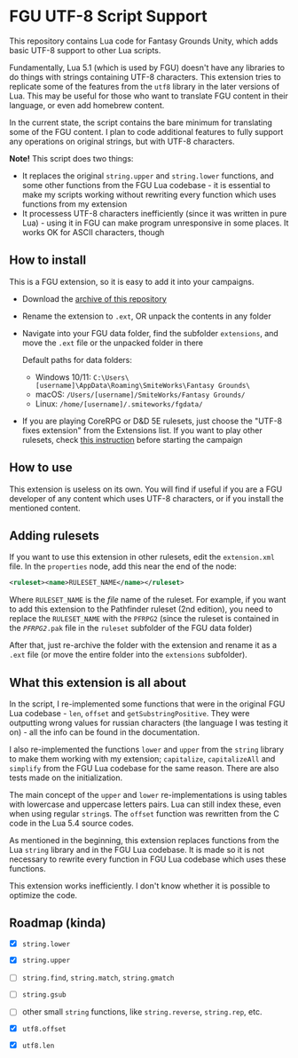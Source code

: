 # FGU UTF-8 Script Support

This repository contains Lua code for Fantasy Grounds Unity, which adds basic UTF-8 support to other Lua scripts.

Fundamentally, Lua 5.1 (which is used by FGU) doesn't have any libraries to do things with strings containing UTF-8 characters. This extension tries to replicate some of the features from the `utf8` library in the later versions of Lua. This may be useful for those who want to translate FGU content in their language, or even add homebrew content.

In the current state, the script contains the bare minimum for translating some of the FGU content. I plan to code additional features to fully support any operations on original strings, but with UTF-8 characters.

**Note!** This script does two things:

* It replaces the original `string.upper` and `string.lower` functions, and some other functions from the FGU Lua codebase - it is essential to make my scripts working without rewriting every function which uses functions from my extension
* It processess UTF-8 characters inefficiently (since it was written in pure Lua) - using it in FGU can make program unresponsive in some places. It works OK for ASCII characters, though

## How to install

This is a FGU extension, so it is easy to add it into your campaigns.

* Download the [archive of this repository](https://github.com/ClickerOfThings/FGU-UTF8-ScriptSupport/archive/refs/heads/main.zip)
* Rename the extension to `.ext`, OR unpack the contents in any folder
* Navigate into your FGU data folder, find the subfolder `extensions`, and move the `.ext` file or the unpacked folder in there

  Default paths for data folders:

  * Windows 10/11: `C:\Users\[username]\AppData\Roaming\SmiteWorks\Fantasy Grounds\`
  * macOS: `/Users/[username]/SmiteWorks/Fantasy Grounds/`
  * Linux: `/home/[username]/.smiteworks/fgdata/`
* If you are playing CoreRPG or D&D 5E rulesets, just choose the "UTF-8 fixes extension" from the Extensions list. If you want to play other rulesets, check [this instruction](#adding-rulesets) before starting the campaign

## How to use

This extension is useless on its own. You will find if useful if you are a FGU developer of any content which uses UTF-8 characters, or if you install the mentioned content.

## Adding rulesets

If you want to use this extension in other rulesets, edit the `extension.xml` file. In the `properties` node, add this near the end of the node:

```xml
<ruleset><name>RULESET_NAME</name></ruleset>
```

Where `RULESET_NAME` is the _file_ name of the ruleset. For example, if you want to add this extension to the Pathfinder ruleset (2nd edition), you need to replace the `RULESET_NAME` with the `PFRPG2` (since the ruleset is contained in the *`PFRPG2`*`.pak` file in the `ruleset` subfolder of the FGU data folder)

After that, just re-archive the folder with the extension and rename it as a `.ext` file (or move the entire folder into the `extensions` subfolder).

## What this extension is all about

In the script, I re-implemented some functions that were in the original FGU Lua codebase - `len`, `offset` and `getSubstringPositive`. They were outputting wrong values for russian characters (the language I was testing it on) - all the info can be found in the documentation.

I also re-implemented the functions `lower` and `upper` from the `string` library to make them working with my extension; `capitalize`, `capitalizeAll` and `simplify` from the FGU Lua codebase for the same reason. There are also tests made on the initialization.

The main concept of the `upper` and `lower` re-implementations is using tables with lowercase and uppercase letters pairs. Lua can still index these, even when using regular `string`s. The `offset` function was rewritten from the C code in the Lua 5.4 source codes.

As mentioned in the beginning, this extension replaces functions from the Lua `string` library and in the FGU Lua codebase. It is made so it is not necessary to rewrite every function in FGU Lua codebase which uses these functions.

This extension works inefficiently. I don't know whether it is possible to optimize the code.

## Roadmap (kinda)

- [x] `string.lower`

- [x] `string.upper`

- [ ] `string.find`, `string.match`, `string.gmatch`

- [ ] `string.gsub`

- [ ] other small `string` functions, like `string.reverse`, `string.rep`, etc.

- [x] `utf8.offset`

- [x] `utf8.len`
